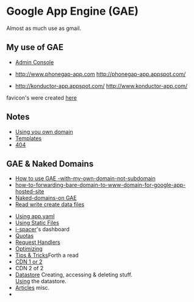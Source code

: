 # Google App Engine (GAE)

Almost as much use as gmail.

## My use of GAE

* [Admin Console](https://appengine.google.com)

* http://www.phonegap-app.com http://phonegap-app.appspot.com/ 
* http://konductor-app.appspot.com/ http://www.konductor-app.com/ 

favicon's were created [here](http://tools.dynamicdrive.com/favicon/)


## Notes

* [Using you own domain](http://code.google.com/appengine/articles/domains.html)
* [Templates](http://code.google.com/appengine/docs/python/gettingstarted/templates.html)
* [404](http://code.google.com/appengine/docs/python/config/appconfig.html#Custom_Error_Responses)

## GAE & Naked Domains

* [How to use GAE -with-my-own-domain-not-subdomain](http://stackoverflow.com/questions/817809/how-to-use-google-app-engine-with-my-own-domain-not-subdomain)
* [how-to-forwarding-bare-domain-to-www-domain-for-google-app-hosted-site](http://stackoverflow.com/questions/2048065/how-to-forwarding-bare-domain-to-www-domain-for-google-app-hosted-site)
* [Naked-domains-on GAE](http://blog.notdot.net/2009/12/Naked-domains-on-App-Engine)
* [Read write create data files](http://www.iphonedevsdk.com/forum/iphone-sdk-development/1613-read-write-create-data-files.html)



<ul>
<li><a href="http://code.google.com/appengine/docs/configuringanapp.html">Using app.yaml</a></li>
<li><a href="http://code.google.com/appengine/docs/gettingstarted/staticfiles.html">Using Static Files</a></li>
<li><a href="http://appengine.google.com/dashboard?&app_id=i-spacer">i-spacer</a>'s dashboard</li>
<li><a href="http://code.google.com/appengine/articles/quotas.html">Quotas</a></li>
<li><a href="http://code.google.com/appengine/docs/webapp/requesthandlers.html">Request Handlers</a></li>
<li><a href="http://www.niallkennedy.com/blog/2008/07/app-engine-optimization.html">Optimizing</a></li>
<li><a href="http://popcnt.org/search/label/GoogleAppEngine">Tips &amp; Tricks</a>Forth a read</li>
<li><a href="http://www.ipsojobs.com/blog/2008/06/17/how-to-create-a-simple-but-powerful-cdn-with-google-app-engine-gae/">CDN 1 or 2</a></li>
<li><a href="http://www.coderjournal.com/2008/06/turn-google-app-engine-into-a-content-delivery-network-cdn/"></a>CDN 2 of 2</li>
<li><a href="http://code.google.com/appengine/docs/datastore/creatinggettinganddeletingdata.html">Datastore</a> Creating, accessing &amp; deleting stuff.<br/>
<a href="http://code.google.com/appengine/docs/gettingstarted/usingdatastore.html">Using</a> the datastore.</li>
<li><a href="http://code.google.com/appengine/articles/">Articles</a> misc.</li>
<li></li>
</ul>